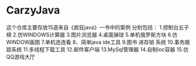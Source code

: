 # CarzyJava
这个仓库主要存放15道来自《疯狂java》一书中的案例
分别包括：
1.控制台五子棋
2.仿WINDOWS计算器
3.图片浏览器
4.桌面弹球
5.单机俄罗斯方块
6.仿WINDOW画图
7.单机连连看
8、简单java ide工具
9.图书 进存销 系统
10.事务跟踪系统
11.多线程下载工具
12.邮件客户端
13.MySql管理器
14.自制ioc容器
15.仿QQ游戏大厅
